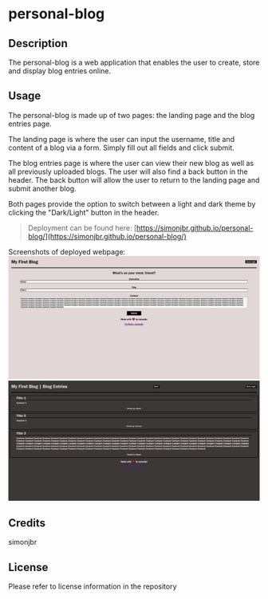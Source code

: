 # personal-blog

## Description

The personal-blog is a web application that enables the user to create, store and display blog entries online.

## Usage

The personal-blog is made up of two pages: the landing page and the blog entries page.

The landing page is where the user can input the username, title and content of a blog via a form. Simply fill out all fields and click submit.

The blog entries page is where the user can view their new blog as well as all previously uploaded blogs. The user will also find a back button in the header. The back button will allow the user to return to the landing page and submit another blog.

Both pages provide the option to switch between a light and dark theme by clicking the "Dark/Light" button in the header.

>Deployment can be found here:
[https://simonjbr.github.io/personal-blog/](https://simonjbr.github.io/personal-blog/)

Screenshots of deployed webpage:
![Deployed index light](./assets/images/index-html-light-screenshot.png)
![Deployed blog dark](./assets/images/blog-html-dark-screenshot.png)

## Credits

simonjbr

## License

Please refer to license information in the repository